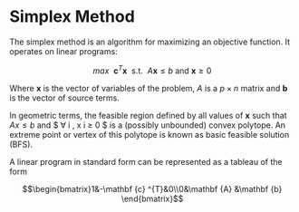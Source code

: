 # Simplex Method

The simplex method is an algorithm for maximizing an objective function. It operates on linear programs:

```math
max \ \ \mathbf{c}^T\mathbf{x} \ \ \text{s.t.} \ \ A\mathbf{x} \leq b \text{    and } \mathbf{x} \geq 0
```

Where $\mathbf{x}$ is the vector of variables of the problem, $A$ is a $p\times n$ matrix and $\mathbf{b}$ is the vector of source terms.

In geometric terms, the feasible region defined by all values of $\mathbf{x}$ such that $A x ≤ b$ and $ ∀ i , x i ≥ 0 $ is a (possibly unbounded) convex polytope. An extreme point or vertex of this polytope is known as basic feasible solution (BFS).

A linear program in standard form can be represented as a tableau of the form

```math
\begin{bmatrix}1&-\mathbf {c} ^{T}&0\\0&\mathbf {A} &\mathbf {b} \end{bmatrix}
```